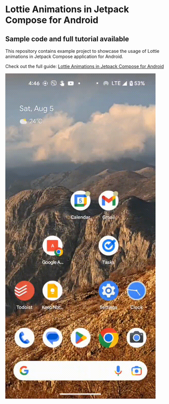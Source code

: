 # Lottie Animations in Jetpack Compose for Android
## Sample code and full tutorial available
This repository contains example project to showcase the usage of Lottie animations in Jetpack Compose application for Android.

Check out the full guide: [Lottie Animations in Jetpack Compose for Android](https://medium.com/@v_ignatyev/lottie-animations-in-jetpack-compose-for-android-5fdb2534220f)

![alt text](https://github.com/vladignatyev/lottie-animations-jetpack-compose-example/blob/main/preview-of-result-lottifiles-animation.gif?raw=true)
